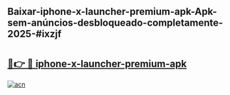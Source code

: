 ## Baixar-iphone-x-launcher-premium-apk-Apk-sem-anúncios-desbloqueado-completamente-2025-#ixzjf

# <h2><a href="https://ainizakaria.my?title=iphone-x-launcher-premium-apk&ref=22M">🔗👉 🔴 iphone-x-launcher-premium-apk</a></h2>

[![acn](https://github.com/user-attachments/assets/0f9c940e-d8b0-45ae-aac7-cd30a18b3e1c)](https://ainizakaria.my?title=iphone-x-launcher-premium-apk&ref=22M)

